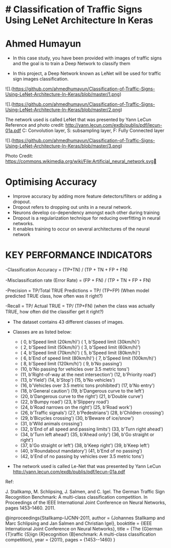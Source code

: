 # # Classification of Traffic Signs Using LeNet Architecture In Keras

# Ahmed Humayun

- In this case study, you have been provided with images of traffic signs and the goal is to train a Deep Network to classify them

- In this project, a Deep Network known as LeNet will be used for traffic sign images classification.

![].(https://github.com/ahmedhumayun/Classification-of-Traffic-Signs-Using-LeNet-Architecture-In-Keras/blob/master/1.png)


![].(https://github.com/ahmedhumayun/Classification-of-Traffic-Signs-Using-LeNet-Architecture-In-Keras/blob/master/2.png)

The network used is called LeNet that was presented by Yann LeCun
Reference and photo credit: http://yann.lecun.com/exdb/publis/pdf/lecun-01a.pdf
C: Convolution layer, S: subsampling layer, F: Fully Connected layer


![].(https://github.com/ahmedhumayun/Classification-of-Traffic-Signs-Using-LeNet-Architecture-In-Keras/blob/master/3.png)

Photo Credit: https://commons.wikimedia.org/wiki/File:Artificial_neural_network.svg

# Optimising Accuracy
- Improve accuracy by adding more feature detectors/filters or adding a dropout. 
- Dropout refers to dropping out units in a neural network.
- Neurons develop co-dependency amongst each other during training
- Dropout is a regularization technique for reducing overfitting in neural networks. 
- It enables training to occur on several architectures of the neural network

# KEY PERFORMANCE INDICATORS 

-Classiﬁcation Accuracy = (TP+TN) / (TP + TN + FP + FN) 

-Misclassiﬁcation rate (Error Rate) = (FP + FN) / (TP + TN + FP + FN) 

-Precision = TP/Total TRUE Predictions = TP/ (TP+FP) (When model predicted TRUE class, how often was it right?) 

-Recall = TP/ Actual TRUE = TP/ (TP+FN) (when the class was actually TRUE, how often did the classiﬁer get it right?)


- The dataset contains 43 different classes of images. 

- Classes are as listed below: 

    - ( 0, b'Speed limit (20km/h)') ( 1, b'Speed limit (30km/h)')
    - ( 2, b'Speed limit (50km/h)') ( 3, b'Speed limit (60km/h)')
    - ( 4, b'Speed limit (70km/h)') ( 5, b'Speed limit (80km/h)')
    - ( 6, b'End of speed limit (80km/h)') ( 7, b'Speed limit (100km/h)')
    - ( 8, b'Speed limit (120km/h)') ( 9, b'No passing')
    - (10, b'No passing for vehicles over 3.5 metric tons')
    - (11, b'Right-of-way at the next intersection') (12, b'Priority road')
    - (13, b'Yield') (14, b'Stop') (15, b'No vehicles')
    - (16, b'Vehicles over 3.5 metric tons prohibited') (17, b'No entry')
    - (18, b'General caution') (19, b'Dangerous curve to the left')
    - (20, b'Dangerous curve to the right') (21, b'Double curve')
    - (22, b'Bumpy road') (23, b'Slippery road')
    - (24, b'Road narrows on the right') (25, b'Road work')
    - (26, b'Traffic signals') (27, b'Pedestrians') (28, b'Children crossing')
    - (29, b'Bicycles crossing') (30, b'Beware of ice/snow')
    - (31, b'Wild animals crossing')
    - (32, b'End of all speed and passing limits') (33, b'Turn right ahead')
    - (34, b'Turn left ahead') (35, b'Ahead only') (36, b'Go straight or right')
    - (37, b'Go straight or left') (38, b'Keep right') (39, b'Keep left')
    - (40, b'Roundabout mandatory') (41, b'End of no passing')
    - (42, b'End of no passing by vehicles over 3.5 metric tons')

- The network used is called Le-Net that was presented by Yann LeCun
http://yann.lecun.com/exdb/publis/pdf/lecun-01a.pdf

Ref:

J. Stallkamp, M. Schlipsing, J. Salmen, and C. Igel. The German Traffic Sign Recognition Benchmark: A multi-class classification competition. In Proceedings of the IEEE International Joint Conference on Neural Networks, pages 1453–1460. 2011. 

@inproceedings{Stallkamp-IJCNN-2011,
    author = {Johannes Stallkamp and Marc Schlipsing and Jan Salmen and Christian Igel},
    booktitle = {IEEE International Joint Conference on Neural Networks},
    title = {The {G}erman {T}raffic {S}ign {R}ecognition {B}enchmark: A multi-class classification competition},
    year = {2011},
    pages = {1453--1460}
}
